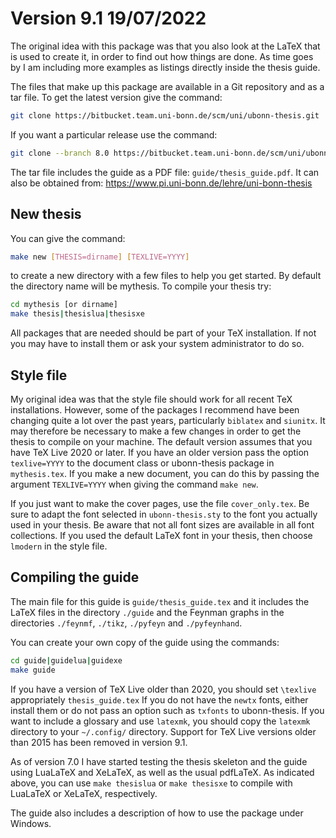 # Version 9.1 19/07/2022

The original idea with this package was that you also look at the LaTeX that
is used to create it, in order to find out how things are done.
As time goes by I am including more examples as listings directly inside the thesis guide.

The files that make up this package are available in a Git
repository and as a tar file. To get the latest version
give the command:

```bash
git clone https://bitbucket.team.uni-bonn.de/scm/uni/ubonn-thesis.git
```

If you want a particular release use the command:

```bash
git clone --branch 8.0 https://bitbucket.team.uni-bonn.de/scm/uni/ubonn-thesis.git
```

The tar file includes the guide as a PDF file: `guide/thesis_guide.pdf`.
It can also be obtained from:
<https://www.pi.uni-bonn.de/lehre/uni-bonn-thesis>

## New thesis

You can give the command:

```bash
make new [THESIS=dirname] [TEXLIVE=YYYY]
```

to create a new directory with a few files to help you get
started. By default the directory name will be mythesis.
To compile your thesis try:

```bash
cd mythesis [or dirname]
make thesis|thesislua|thesisxe
```

All packages that are needed should be part of your TeX installation.
If not you may have to install them or ask your system administrator to do so.

## Style file

My original idea was that the style file should work for all recent
TeX installations.  However, some of the packages I recommend have
been changing quite a lot over the past years, particularly
`biblatex` and `siunitx`.  It may therefore be necessary to make a few
changes in order to get the thesis to compile on your machine.
The default version assumes that you have TeX Live 2020 or later.
If you have an older version pass the option `texlive=YYYY` to the document class
or ubonn-thesis package in `mythesis.tex`.
If you make a new document, you can do this by passing the argument 
`TEXLIVE=YYYY` when giving the command `make new`.

If you just want to make the cover pages, use the file `cover_only.tex`.
Be sure to adapt the font selected in `ubonn-thesis.sty` to the font
you actually used in your thesis. Be aware that not all font sizes are
available in all font collections. If you used the default LaTeX font
in your thesis, then choose `lmodern` in the style file.

## Compiling the guide

The main file for this guide is `guide/thesis_guide.tex` and it
includes the LaTeX files in the directory `./guide` and the
Feynman graphs in the directories `./feynmf`, `./tikz`, `./pyfeyn` and `./pyfeynhand`.

You can create your own copy of the guide using the commands:

```bash
cd guide|guidelua|guidexe
make guide
```

If you have a version of TeX Live older than 2020, you should set 
`\texlive` appropriately `thesis_guide.tex`
If you do not have the `newtx` fonts, either install them 
or do not pass an option such as `txfonts` to ubonn-thesis.
If you want to include a glossary and use `latexmk`, you should copy the `latexmk`
directory to your `~/.config/` directory.
Support for TeX Live versions older than 2015 has been removed in version 9.1.

As of version 7.0 I have started testing the thesis skeleton and the guide using
LuaLaTeX and XeLaTeX, as well as the usual pdfLaTeX.
As indicated above, you can use `make thesislua` or `make thesisxe`
to compile with LuaLaTeX or XeLaTeX, respectively.

The guide also includes a description of how to use the package under Windows.
